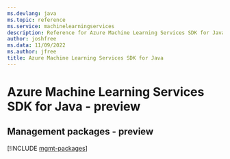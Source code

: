 ```yaml
---
ms.devlang: java
ms.topic: reference
ms.service: machinelearningservices
description: Reference for Azure Machine Learning Services SDK for Java
author: joshfree
ms.data: 11/09/2022
ms.author: jfree
title: Azure Machine Learning Services SDK for Java
---
```

# Azure Machine Learning Services SDK for Java - preview

## Management packages - preview
[!INCLUDE [mgmt-packages](machine-learning-services-mgmt-index.md)]